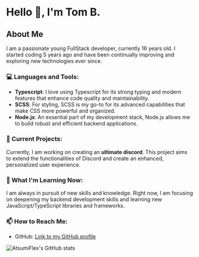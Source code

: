 # Hello 👋, I'm Tom B.

## About Me
I am a passionate young FullStack developer, currently 16 years old. I started coding 5 years ago and have been continually improving and exploring new technologies ever since.

### 💻 Languages and Tools:
- **Typescript**: I love using Typescript for its strong typing and modern features that enhance code quality and maintainability.
- **SCSS**: For styling, SCSS is my go-to for its advanced capabilities that make CSS more powerful and organized.
- **Node.js**: An essential part of my development stack, Node.js allows me to build robust and efficient backend applications.

### 🚀 Current Projects:
Currently, I am working on creating an **ultimate discord**. This project aims to extend the functionalities of Discord and create an enhanced, personalized user experience.

### 🌱 What I'm Learning Now:
I am always in pursuit of new skills and knowledge. Right now, I am focusing on deepening my backend development skills and learning new JavaScript/TypeScript libraries and frameworks.

### 📫 How to Reach Me:
- GitHub: [Link to my GitHub profile](https://github.com/AtsumiFlex/)

![AtsumiFlex's GitHub stats](https://github-readme-stats.vercel.app/api?username=atsumiflex&show_icons=true&theme=radical)
